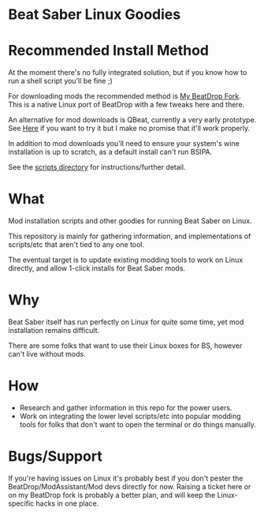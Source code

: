 # Beat Saber Linux Goodies

# Recommended Install Method

At the moment there's no fully integrated solution, but if you know how to run a shell script you'll be fine ;)

For downloading mods the recommended method is [My BeatDrop Fork](https://github.com/geefr/BeatDrop/releases). This is a native Linux port of BeatDrop with a few tweaks here and there.

An alternative for mod downloads is QBeat, currently a very early prototype. See [Here](https://github.com/geefr/beatsaber-linux-goodies/tree/QBeat/QBeat) if you want to try it but I make no promise that it'll work properly.

In addition to mod downloads you'll need to ensure your system's wine installation is up to scratch, as a default install can't run BSIPA.

See the [scripts directory](scripts/README.md) for instructions/further detail.

# What
Mod installation scripts and other goodies for running Beat Saber on Linux.

This repository is mainly for gathering information, and implementations of scripts/etc that aren't tied to any one tool.

The eventual target is to update existing modding tools to work on Linux directly, and allow 1-click installs for Beat Saber mods.

# Why
Beat Saber itself has run perfectly on Linux for quite some time, yet mod installation remains difficult.

There are some folks that want to use their Linux boxes for BS, however can't live without mods.

# How
- Research and gather information in this repo for the power users.
- Work on integrating the lower level scripts/etc into popular modding tools for folks that don't want to open the terminal or do things manually.

# Bugs/Support
If you're having issues on Linux it's probably best if you don't pester the BeatDrop/ModAssistant/Mod devs directly for now.
Raising a ticket here or on my BeatDrop fork is probably a better plan, and will keep the Linux-specific hacks in one place.
